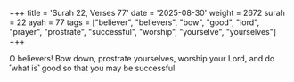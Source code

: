 +++
title = 'Surah 22, Verses 77'
date = '2025-08-30'
weight = 2672
surah = 22
ayah = 77
tags = ["believer", "believers", "bow", "good", "lord", "prayer", "prostrate", "successful", "worship", "yourselve", "yourselves"]
+++

O believers! Bow down, prostrate yourselves, worship your Lord, and do ˹what is˺ good so that you may be successful.